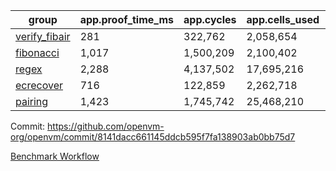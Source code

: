| group | app.proof_time_ms | app.cycles | app.cells_used | leaf.proof_time_ms | leaf.cycles | leaf.cells_used |
| -- | -- | -- | -- | -- | -- | -- |
| [verify_fibair](https://github.com/openvm-org/openvm/blob/benchmark-results/benchmarks/verify_fibair-8141dacc661145ddcb595f7fa138903ab0bb75d7.md) | 281 |  322,762 |  2,058,654 |- | - | - |
| [fibonacci](https://github.com/openvm-org/openvm/blob/benchmark-results/benchmarks/fibonacci-8141dacc661145ddcb595f7fa138903ab0bb75d7.md) | 1,017 |  1,500,209 |  2,100,402 | 1,970 |  2,380,779 |  12,951,124 |
| [regex](https://github.com/openvm-org/openvm/blob/benchmark-results/benchmarks/regex-8141dacc661145ddcb595f7fa138903ab0bb75d7.md) | 2,288 |  4,137,502 |  17,695,216 | 5,419 |  5,763,262 |  45,807,490 |
| [ecrecover](https://github.com/openvm-org/openvm/blob/benchmark-results/benchmarks/ecrecover-8141dacc661145ddcb595f7fa138903ab0bb75d7.md) | 716 |  122,859 |  2,262,718 | 2,787 |  2,934,854 |  29,404,728 |
| [pairing](https://github.com/openvm-org/openvm/blob/benchmark-results/benchmarks/pairing-8141dacc661145ddcb595f7fa138903ab0bb75d7.md) | 1,423 |  1,745,742 |  25,468,210 | 2,944 |  3,904,640 |  32,400,944 |


Commit: https://github.com/openvm-org/openvm/commit/8141dacc661145ddcb595f7fa138903ab0bb75d7

[Benchmark Workflow](https://github.com/openvm-org/openvm/actions/runs/18548260666)
